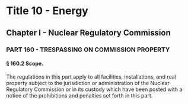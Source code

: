 
# Title 10 - Energy
## Chapter I - Nuclear Regulatory Commission
### PART 160 - TRESPASSING ON COMMISSION PROPERTY
#### § 160.2 Scope.

The regulations in this part apply to all facilities, installations, and real property subject to the jurisdiction or administration of the Nuclear Regulatory Commission or in its custody which have been posted with a notice of the prohibitions and penalties set forth in this part.
